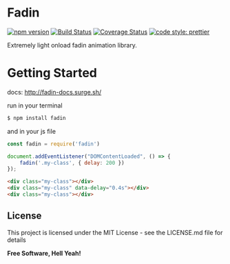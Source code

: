# Fadin


[![npm version](https://badge.fury.io/js/fadin.svg)](https://badge.fury.io/js/fadin)
[![Build Status](https://travis-ci.org/dev-warner/fadin.svg?branch=master)](https://travis-ci.org/dev-warner/fadin)
[![Coverage Status](https://coveralls.io/repos/github/dev-warner/fadin/badge.svg)](https://coveralls.io/github/dev-warner/fadin)
  <a href="#badge">
    <img alt="code style: prettier" src="https://img.shields.io/badge/code_style-prettier-ff69b4.svg?style=flat-square"></a>


Extremely light onload fadin animation library.

# Getting Started

docs: http://fadin-docs.surge.sh/

run in your terminal
```sh
$ npm install fadin
```

and in your js file

```javascript
const fadin = require('fadin')

document.addEventListener("DOMContentLoaded", () => {
    fadin('.my-class', { delay: 200 })
});

```
```html
<div class="my-class"></div>
<div class="my-class" data-delay="0.4s"></div>
<div class="my-class"></div>
```

License
----

This project is licensed under the MIT License - see the LICENSE.md file for details

**Free Software, Hell Yeah!**

